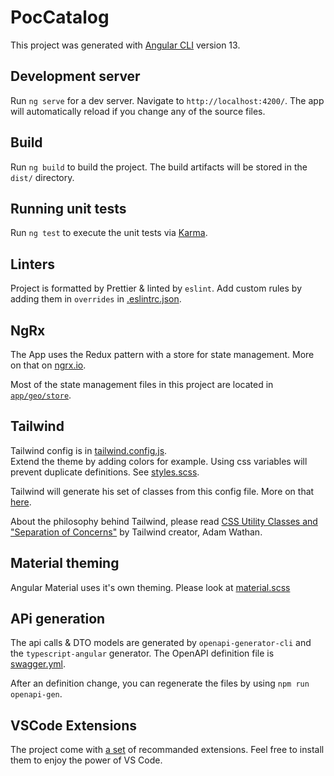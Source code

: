 # PocCatalog

This project was generated with [Angular CLI](https://github.com/angular/angular-cli) version 13.

## Development server

Run `ng serve` for a dev server. Navigate to `http://localhost:4200/`. The app will automatically reload if you change any of the source files.

## Build

Run `ng build` to build the project. The build artifacts will be stored in the `dist/` directory.

## Running unit tests

Run `ng test` to execute the unit tests via [Karma](https://karma-runner.github.io).

## Linters

Project is formatted by Prettier & linted by `eslint`. Add custom rules by adding them in `overrides` in [.eslintrc.json](.eslintrc.json).

## NgRx

The App uses the Redux pattern with a store for state management. More on that on [ngrx.io](https://ngrx.io/guide/store).

Most of the state management files in this project are located in [`app/geo/store`](src/app/geo/store).

## Tailwind

Tailwind config is in [tailwind.config.js](tailwind.config.js).<br>
Extend the theme by adding colors for example. Using css variables will prevent duplicate definitions. See [styles.scss](src/styles.scss).

Tailwind will generate his set of classes from this config file. More on that [here](https://tailwindcss.com/docs/configuration).

About the philosophy behind Tailwind, please read [CSS Utility Classes and "Separation of Concerns"](https://adamwathan.me/css-utility-classes-and-separation-of-concerns/) by Tailwind creator, Adam Wathan.

## Material theming

Angular Material uses it's own theming. Please look at [material.scss](src/styles/material.scss)

## APi generation

The api calls & DTO models are generated by `openapi-generator-cli` and the `typescript-angular` generator. The OpenAPI definition file is [swagger.yml](src/app/api/swagger.yml).

After an definition change, you can regenerate the files by using `npm run openapi-gen`.

## VSCode Extensions

The project come with [a set](.vscode/extensions.json) of recommanded extensions. Feel free to install them to enjoy the power of VS Code.
